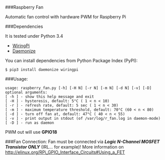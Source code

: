 ###Raspberry Fan

Automatic fan control with hardware PWM for Raspberry Pi

###Dependencies

It is tested under Python 3.4

- [WiringPi](https://github.com/WiringPi/WiringPi-Python)
- [Daemonize](https://github.com/thesharp/daemonize)

You can install dependencies from Python Package Index (PyPI):

    $ pip3 install daemonize wiringpi

###Usage:

    usage: raspberry_fan.py [-h] [-H N] [-r N] [-m N] [-d N] [-v] [-D]
    optional arguments:
    [ -h ] - show this help message and exit
    [ -H ] - hysteresis, default: 5°C ( 1 < n < 10) 
    [ -r ] - refresh rate, default: 5 sec ( 1 < n < 30)
    [ -m ] - maximum temperature threshold, default: 70°C (60 < n < 80)
    [ -d ] - turn off fan at, default: 47°C ( 40 < n < 55) 
    [ -v ] - print output in stdout (of /var/log/r_fan.log in daemon-mode)
    [ -D ] - run as daemon


PWM out will use **GPIO18**

###Fan Connection:
Fan must be connected via ***Logic N-Channel MOSFET Transistor ONLY*** (IRL... for example)!
More information on http://elinux.org/RPi_GPIO_Interface_Circuits#Using_a_FET
